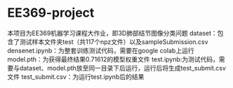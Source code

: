 # EE369-project
本项目为EE369机器学习课程大作业，即3D肺部结节图像分类问题
dataset：包含了测试样本文件夹test（共117个npz文件）以及sampleSubmission.csv
densenet.ipynb：为整套训练测试代码，需要在google colab上运行
model.pth：为获得最终结果0.71612的模型权重文件
test.ipynb:为测试代码，需要与dataset、model.pth放至同一目录下后运行，运行后将生成test_submit.csv文件
test_submit.csv：为运行test.ipynb后的结果
